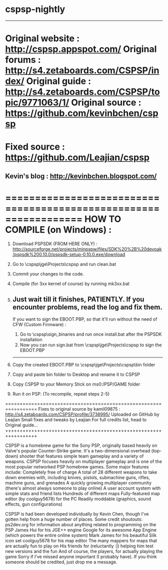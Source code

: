 cspsp-nightly
=============

----------------------------------------------------------------
Original website : http://cspsp.appspot.com/
Original forums  : http://s4.zetaboards.com/CSPSP/index/
Original guide   : http://s4.zetaboards.com/CSPSP/topic/9771063/1/
Original source  : https://github.com/kevinbchen/cspsp
=============
Fixed source     : https://github.com/Leajian/cspsp
=============
Kevin's blog     : http://kevinbchen.blogspot.com/
----------------------------------------------------------------
=================================================================
HOW TO COMPILE (on Windows) :
=============
1) Download PSPSDK (FROM HERE ONLY) : http://sourceforge.net/projects/minpspw/files/SDK%20%2B%20devpak/pspsdk%200.10.0/pspsdk-setup-0.10.0.exe/download
2) Go to \cspsp\jge\Projects\cspsp and run clean.bat
3) Commit your changes to the code.
4) Compile (for 3xx kernel of course) by running mk3xx.bat
5) Just wait till it finishes, PATIENTLY. If you encounter problems, read the log and fix them.
	--------
	If you want to sign the EBOOT.PBP, so that it'll run without the need of CFW (Custom Firmware) :

	1) Go to \cspsp\sign_binaries and run once install.bat after the PSPSDK installation
	2) Now you can run sign.bat from \cspsp\jge\Projects\cspsp to sign the EBOOT.PBP
	--------
6) Copy the created EBOOT.PBP to \cspsp\jge\Projects\cspsp\bin folder
7) Copy and paste bin folder to Desktop and rename it to CSPSP
8) Copy CSPSP to your Memory Stick on ms0:/PSP/GAME folder
9) Run it on PSP.
(To recompile, repeat steps 2-5)

=================================================================
Fixes to original source by kamil09875 : http://s4.zetaboards.com/CSPSP/profile/3738995/
Uploaded on GitHub by Leajian
Small fixes and tweaks by Leajian
For full credits list, head to Original guide...
+++++++++++++++++++++++++++++++++++++++++++++++++++++++++++++++++

CSPSP is a homebrew game for the Sony PSP, originally based heavily on Valve's popular Counter-Strike game. It's a two-dimensional overhead (top-down) shooter that features simple team gameplay and a variety of weapons.
CSPSP focuses heavily on multiplayer gameplay and is one of the most popular networked PSP homebrew games.
Some major features include: 
Completely free of charge
A total of 28 different weapons to take down enemies with, including knives, pistols, submachine guns, rifles, machine guns, and grenades
A quickly growing multiplayer community (there's almost always someone to play online)
A user account system with simple stats and friend lists
Hundreds of different maps
Fully-featured map editor (by coolguy5678) for the PC
Readily moddable (graphics, sound effects, gun configurations)

CSPSP is had been developed individually by Kevin Chen, though I've gotten help from a huge number of places. Some credit shoutouts:
ps2dev.org for information about anything related to programming on the PSP
James Hui for his JGE++ engine
Google for its awesome App Engine (which powers the entire online system)
Mark James for his beautiful Silk icon set
coolguy5678 for his map editor
The many mappers for maps that are actually fun to play on
His friends for (reluctantly :|) helping him test new versions and the fun
And of course, the players, for actually playing the game
Sorry if I've missed anyone important (I probably have). If you think someone should be credited, just drop me a message.